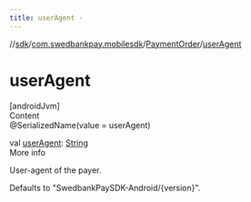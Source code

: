 ```yaml
---
title: userAgent -
---
```

//[sdk](../../../index)/[com.swedbankpay.mobilesdk](../index)/[PaymentOrder](index)/[userAgent](user-agent)



# userAgent  
[androidJvm]  
Content  
@SerializedName(value = userAgent)  
  
val [userAgent](user-agent): [String](https://kotlinlang.org/api/latest/jvm/stdlib/kotlin/-string/index.html)  
More info  


User-agent of the payer.



Defaults to "SwedbankPaySDK-Android/{version}".

  



